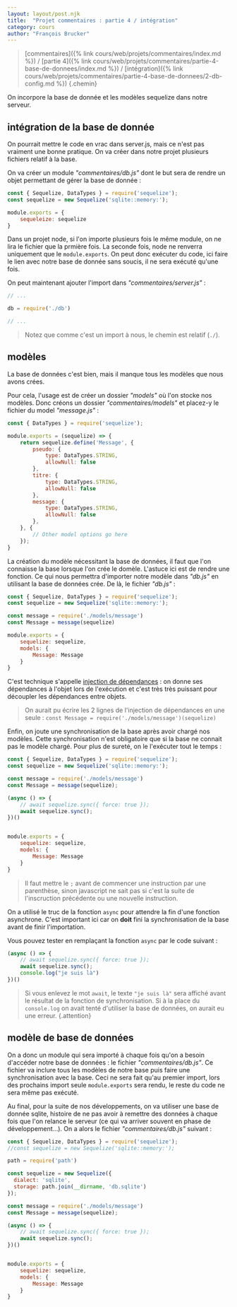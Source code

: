 ```yaml
---
layout: layout/post.njk 
title:  "Projet commentaires : partie 4 / intégration"
category: cours
author: "François Brucker"
---
```


> [commentaires]({% link cours/web/projets/commentaires/index.md %}) / [partie 4]({% link cours/web/projets/commentaires/partie-4-base-de-donnees/index.md %}) / [intégration]({% link cours/web/projets/commentaires/partie-4-base-de-donnees/2-db-config.md %})
{.chemin}

On incorpore la base de donnée et les modèles sequelize dans notre serveur.

## intégration de la base de donnée

On pourrait mettre le code en vrac dans server.js, mais ce n'est pas vraiment une bonne pratique. On va créer dans notre projet plusieurs fichiers relatif à la base.

On va créer un module *"commentaires/db.js"* dont le but sera de rendre un objet permettant de gérer la base de donnée :

```js
const { Sequelize, DataTypes } = require('sequelize');
const sequelize = new Sequelize('sqlite::memory:');

module.exports = {
    sequeleize: sequelize 
}
```

Dans un projet node, si l'on importe plusieurs fois le même module, on ne lira le fichier que la prmière fois. La seconde fois, node ne renverra uniquement que le `module.exports`. On peut donc exécuter du code, ici faire le lien avec notre base de donnée sans soucis, il ne sera exécuté qu'une fois.

On peut maintenant ajouter l'import dans *"commentaires/server.js"* :

```js
// ...

db = require('./db')

// ...
```

> Notez que comme c'est un import à nous, le chemin est relatif (`./`).

## modèles

La base de données c'est bien, mais il manque tous les modèles que nous avons crées.

Pour cela, l'usage est de créer un dossier *"models"* où l'on stocke nos modèles. Donc créons un dossier *"commentaires/models"* et placez-y le fichier du model *"message.js"* :

```js
const { DataTypes } = require('sequelize');

module.exports = (sequelize) => {
    return sequelize.define('Message', {
        pseudo: {
            type: DataTypes.STRING,
            allowNull: false
        },
        titre: {
            type: DataTypes.STRING,
            allowNull: false
        },
        message: {
            type: DataTypes.STRING,
            allowNull: false
        },
    }, {
        // Other model options go here
    });
}
```

La création du modèle nécessitant la base de données, il faut que l'on connaisse la base lorsque l'on crée le domèle. L'astuce ici est de rendre une fonction. Ce qui nous permettra d'importer notre modèle dans *"db.js"* en utilisant la base de données crée. De là, le fichier *"db.js"* :

```js
const { Sequelize, DataTypes } = require('sequelize');
const sequelize = new Sequelize('sqlite::memory:');

const message = require('./models/message')
const Message = message(sequelize)

module.exports = {
    sequelize: sequelize, 
    models: {
        Message: Message
    }
}
```

C'est technique s'appelle [injection de dépendances](https://www.freecodecamp.org/news/a-quick-intro-to-dependency-injection-what-it-is-and-when-to-use-it-7578c84fa88f/) : on donne ses dépendances à l'objet lors de l'exécution et c'est très très puissant pour découpler les dépendances entre objets.

> On aurait pu écrire les 2 lignes de l'injection de dépendances en une seule : `const Message = require('./models/message')(sequelize)`

Enfin, on joute une synchronisation de la base après avoir chargé nos modèles. Cette synchronisation n'est obligatoire que si la base ne connait pas le modèle chargé. Pour plus de sureté, on le l'exécuter tout le temps :

```js
const { Sequelize, DataTypes } = require('sequelize');
const sequelize = new Sequelize('sqlite::memory:');

const message = require('./models/message')
const Message = message(sequelize);

(async () => {
    // await sequelize.sync({ force: true });
    await sequelize.sync();
})()


module.exports = {
    sequelize: sequelize, 
    models: {
        Message: Message
    }
}
```

> Il faut mettre le `;` avant de commencer une instruction par une parenthèse, sinon javascript ne sait pas si c'est la suite de l'inscruction précédente ou une nouvelle instruction.

On a utilisé le truc de la fonction `async` pour attendre la fin d'une fonction asynchrone. C'est important ici car on **doit** fini la synchronisation de la base avant de finir l'importation.

Vous pouvez tester en remplaçant la fonction `async` par  le code suivant :

```js
(async () => {
    // await sequelize.sync({ force: true });
    await sequelize.sync();
    console.log("je suis là")
})()
```

>Si vous enlevez le mot `await`, le texte `"je suis là"` sera affiché avant le résultat de la fonction de synchronisation. Si à la place du `console.log` on avait tenté d'utiliser la base de données, on aurait eu une erreur.
{.attention}

## modèle de base de données

On a donc un module qui sera importé à chaque fois qu'on a besoin d'accéder notre base de données : le fichier *"commentaires/db.js"*. Ce fichier va inclure tous les modèles de notre base puis faire une synchronisation avec la base. Ceci ne sera fait qu'au premier import, lors des prochains import seule `module.exports` sera rendu, le reste du code ne sera même pas exécuté.

Au final, pour la suite de nos développements, on va utiliser une base de donnée sqlite, histoire de ne pas avoir à remettre des données à chaque fois que l'on relance le serveur (ce qui va arriver souvent en phase de développement...). On a alors le fichier *"commentaires/db.js"* suivant :

```js
const { Sequelize, DataTypes } = require('sequelize');
//const sequelize = new Sequelize('sqlite::memory:');

path = require('path')

const sequelize = new Sequelize({
  dialect: 'sqlite',
  storage: path.join(__dirname, 'db.sqlite')
});

const message = require('./models/message')
const Message = message(sequelize);

(async () => {
    // await sequelize.sync({ force: true });
    await sequelize.sync();
})()


module.exports = {
    sequelize: sequelize, 
    models: {
        Message: Message
    }
}
```
